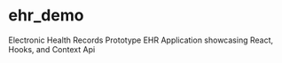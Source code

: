 # ehr_demo
Electronic Health Records
Prototype EHR Application showcasing React, Hooks, and Context Api
